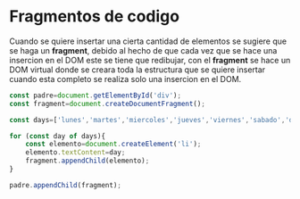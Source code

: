# Fragmentos de codigo

Cuando se quiere insertar una cierta cantidad de elementos se sugiere que se haga un **fragment**, debido al hecho de que cada vez que se hace una insercion en el DOM este se tiene que redibujar, con el **fragment** se hace un DOM virtual donde se creara toda la estructura que se quiere insertar cuando esta completo se realiza solo una insercion en el DOM. 

```javascript
const padre=document.getElementById('div');
const fragment=document.createDocumentFragment();

const days=['lunes','martes','miercoles','jueves','viernes','sabado','domingo'];

for (const day of days){
    const elemento=document.createElement('li');
    elemento.textContent=day;
    fragment.appendChild(elemento);
}

padre.appendChild(fragment);
```